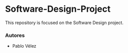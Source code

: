 # Software-Design-Project
This repository is focused on the Software Design project.

### Autores
- Pablo Vélez

